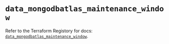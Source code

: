 # `data_mongodbatlas_maintenance_window`

Refer to the Terraform Registory for docs: [`data_mongodbatlas_maintenance_window`](https://www.terraform.io/docs/providers/mongodbatlas/d/maintenance_window).
